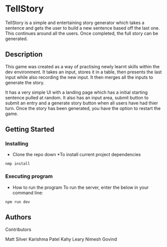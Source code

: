 # TellStory

TellStory is a simple and entertaining story generator which takes a sentence and gets the user to build a new 
sentence based off the last one. This continues around all the users. Once completed, the full story can be generated.

## Description

This game was created as a way of practising newly learnt skills within the dev environment. It takes 
an input, stores it in a table, then presents the last input while also recording the new input. It 
then merges all the inputs to generate the story.

It has a very simple UI with a landing page which has a initial starting sentence pulled 
at random. It also has an input area, submit button to submit an entry and a generate story button when all users 
have had thier turn. Once the story has been generated, you have the option to restart the game.

## Getting Started

### Installing

* Clone the repo down
*To install current project dependencies
```
nmp install 
```

### Executing program

* How to run the program
To run the server, enter the below in your command line:
```
npm run dev
```

## Authors

Contributors

Matt Silver 
Karishma Patel
Kahy Leary 
Nimesh Govind
